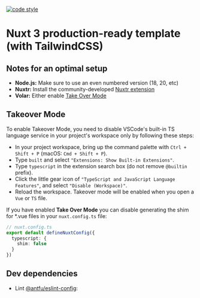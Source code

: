 [![code style](https://antfu.me/badge-code-style.svg)](https://github.com/antfu/eslint-config)
# Nuxt 3 production-ready template (with TailwindCSS)


## Notes for an optimal setup

- **Node.js:** Make sure to use an even numbered version (18, 20, etc)
- **Nuxtr:** Install the community-developed [Nuxtr extension](https://marketplace.visualstudio.com/items?itemName=Nuxtr.nuxtr-vscode)
- **Volar:** Either enable [Take Over Mode](https://vuejs.org/guide/typescript/overview.html#volar-takeover-mode)

## Takeover Mode
To enable Takeover Mode, you need to disable VSCode's built-in TS language service in your project's workspace only by following these steps:

- In your project workspace, bring up the command palette with `Ctrl + Shift + P` (macOS: `Cmd + Shift + P`).
- Type `built` and select `"Extensions: Show Built-in Extensions"`.
- Type `typescript` in the extension search box (do not remove `@builtin` prefix).
- Click the little gear icon of `"TypeScript and JavaScript Language Features"`, and select `"Disable (Workspace)"`.
- Reload the workspace. Takeover mode will be enabled when you open a `Vue` or `TS` file.

If you have enabled **Take Over Mode** you can disable generating the shim for *.vue files in your `nuxt.config.ts` file:

```ts
// nuxt.config.ts
export default defineNuxtConfig({
  typescript: {
    shim: false
  }
})
```

## Dev dependencies
- Lint [@antfu/eslint-config](https://github.com/antfu/eslint-config):
